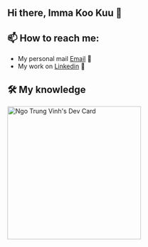 ## Hi there, Imma Koo Kuu 👋

## 📫 How to reach me:
- My personal mail [Email](mailto:vinhtrungngo1907@gmail.com) 📧
- My work on [Linkedin](https://www.linkedin.com/in/vinh-ng%C3%B4-46444b16b/) 💼

## 🛠 My knowledge




<!---
vinhngo1907/vinhngo1907 is a ✨ special ✨ repository because its `README.md` (this file) appears on your GitHub profile.
You can click the Preview link to take a look at your changes.
--->

<a href="https://app.daily.dev/vinhngo9907"><img src="https://api.daily.dev/devcards/830d9ce27c764560a7c7b3a51c3db94e.png?r=c4o" width="300" alt="Ngo Trung Vinh's Dev Card"/></a>
